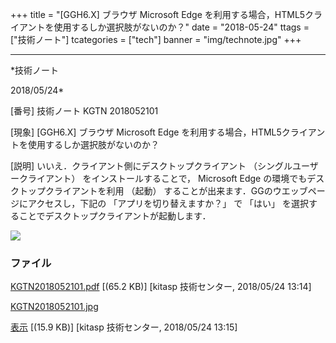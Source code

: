 ﻿+++
title = "[GGH6.X] ブラウザ Microsoft Edge を利用する場合，HTML5クライアントを使用するしか選択肢がないのか？"
date = "2018-05-24"
ttags = ["技術ノート"]
tcategories = ["tech"]
banner = "img/technote.jpg"
+++

-----------------------------------------------------------------------------------------------------------------------------

*技術ノート

2018/05/24*


[番号]
技術ノート KGTN 2018052101

[現象]
[GGH6.X] ブラウザ Microsoft Edge
を利用する場合，HTML5クライアントを使用するしか選択肢がないのか？

[説明]
いいえ．クライアント側にデスクトップクライアント
（シングルユーザークライアント） をインストールすることで， Microsoft
Edge の環境でもデスクトップクライアントを利用 （起動）
することが出来ます．GGのウエッブページにアクセスし，下記の
「アプリを切り替えますか？」 で 「はい」
を選択することでデスクトップクライアントが起動します．

![](http://techreport.kitasp.net/attachments/download/4032/KGTN2018052101.jpg)


### ファイル

 
 


[KGTN2018052101.pdf](http://techreport.kitasp.net/attachments/download/4031/KGTN2018052101.pdf)
 [(65.2 KB)] [kitasp 技術センター, 2018/05/24
13:14]

[KGTN2018052101.jpg](http://techreport.kitasp.net/attachments/download/4032/KGTN2018052101.jpg)

[表示](http://techreport.kitasp.net/attachments/4032/KGTN2018052101.jpg "表示")
 [(15.9 KB)] [kitasp 技術センター, 2018/05/24
13:15]


 


 

